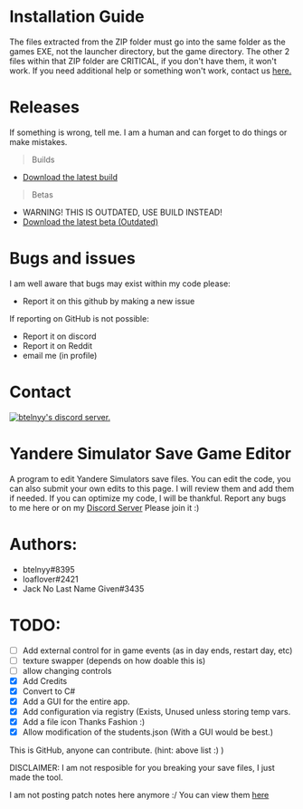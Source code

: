 # Installation Guide
The files extracted from the ZIP folder must go into the same folder as the games EXE, not the launcher directory, but the game directory.
The other 2 files within that ZIP folder are CRITICAL, if you don't have them, it won't work.
If you need additional help or something won't work, contact us [here.](https://discord.gg/P22tFkjTm3)

# Releases
If something is wrong, tell me. I am a human and can forget to do things or make mistakes.

> Builds
* [Download the latest build](https://github.com/BTELNYY/yansimsavegameeditor/releases/download/v1.6.7/YandereSaveEditor.v1.6.7.zip)
> Betas
* WARNING! THIS IS OUTDATED, USE BUILD INSTEAD!
* [Download the latest beta (Outdated)](https://github.com/BTELNYY/yansimsavegameeditor/releases/download/v1.5-beta.4/YanSimSaveEditor.1.5.Beta.4.zip)

# Bugs and issues
I am well aware that bugs may exist within my code please:
* Report it on this github by making a new issue

If reporting on GitHub is not possible:
* Report it on discord
* Report it on Reddit
* email me (in profile)

# Contact
[![btelnyy's discord server.](https://discord.com/api/guilds/910764028786266153/embed.png?style=banner1)](https://discord.gg/P22tFkjTm3)



# Yandere Simulator Save Game Editor
A program to edit Yandere Simulators save files.
You can edit the code, you can also submit your own edits to this page. I will review them and add them if needed.
If you can optimize my code, I will be thankful.
Report any bugs to me here or on my [Discord Server](https://discord.gg/P22tFkjTm3) Please join it :)

# Authors:
* btelnyy#8395
* loaflover#2421
* Jack No Last Name Given#3435

# TODO:
- [ ] Add external control for in game events (as in day ends, restart day, etc)
- [ ] texture swapper (depends on how doable this is)
- [ ] allow changing controls
- [X] Add Credits
- [X] Convert to C#
- [X] Add a GUI for the entire app.
- [X] Add configuration via registry (Exists, Unused unless storing temp vars.
- [X] Add a file icon Thanks Fashion :)
- [X] Allow modification of the students.json (With a GUI would be best.)

This is GitHub, anyone can contribute. (hint: above list :) )

DISCLAIMER: I am not resposible for you breaking your save files, I just made the tool.

I am not posting patch notes here anymore :/ You can view them [here](https://github.com/BTELNYY/yansimsavegameeditor/releases)
